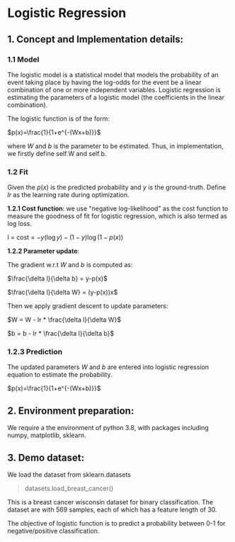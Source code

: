 # Logistic Regression

## 1. Concept and Implementation details:

### **1.1 Model**

The logistic model is a statistical model that models the probability of an event taking place by having the log-odds for the event be a linear combination of one or more independent variables. Logistic regression is estimating the parameters of a logistic model (the coefficients in the linear combination).

The logistic function is of the form:

$p(x)=\frac{1}{1+e^{-(Wx+b)}}$ 

where $W$ and $b$ is the parameter to be estimated. Thus, in implementation, we firstly define self.W and self.b.

### **1.2 Fit**
Given the $p(x)$ is the predicted probability and $y$ is the ground-truth. Define $lr$ as the learning rate during optimization.

**1.2.1 Cost function**: we use "negative log-likelihood" as the cost function to measure the goodness of fit for logistic regression, which is also termed as log loss.

l = cost = $-y(\log y) - (1-y)\log(1-p(x))$

**1.2.2 Parameter update**:


The gradient w.r.t $W$ and $b$ is computed as:

$\frac{\delta l}{\delta b}  = y-p(x)$

$\frac{\delta l}{\delta W}  = (y-p(x))x$

Then we apply gradient descent to update parameters:

$W = W - lr * \frac{\delta l}{\delta W}$

$b = b - lr * \frac{\delta l}{\delta b}$

### **1.2.3 Prediction**
The updated parameters $W$ and $b$ are entered into logistic regression equation to estimate the probability.

$p(x)=\frac{1}{1+e^{-(Wx+b)}}$ 


## 2. Environment preparation:

We require a the environment of python 3.8, with packages including numpy, matplotlib, sklearn.


## 3. Demo dataset:

We load the dataset from sklearn.datasets

> datasets.load_breast_cancer()

This is a breast cancer wisconsin dataset for binary classification. The dataset are with 569 samples, each of which has a feature length of 30. 

The objective of logistic function is to predict a probability between 0-1 for negative/positive classification.
